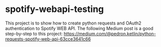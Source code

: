 # spotify-webapi-testing
This project is to show how to create python requests and OAuth2 authentication to Spotify WEB API.
The following Medium post is a good step-by-step to this project: https://medium.com/@pedron.ketlin/python-requests-spotify-web-api-63cce3641c66
